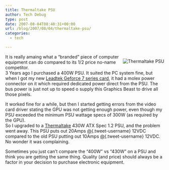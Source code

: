 ```yaml
---
title: Thermaltake PSU
author: Tech Debug
type: post
date: 2007-08-04T08:48:31+00:00
url: /blog/2007/08/04/thermaltake-psu/
categories:
  - tech

---
```

<p style="float: right; margin-bottom: 10px; margin-left: 10px">
  <img decoding="async" src="https://techdebug.com/wp-content/uploads/2007/08/ttlogo.PNG" alt="Thermaltake PSU" />
</p>

It is really amaing what a &#8220;branded&#8221; piece of computer equipment can do compared to its 1/2 price no-name competitor.  
3 Years ago I purchased a 400W PSU. It suited the PC system fine, but when I got my new [Leadtek Geforce 7 series card][1], it had a molex power connector on it which required dedicated power direct from the PSU. The bus power is just not up to speed o supply this Graphics Beast to drive all those pixels.

It worked fine for a while, but then I started getting errors from the video card driver stating the GPU was not getting enough power, even though my PSU exceeded the minimum PSU wattage specs of 300W (as required by the GPU).  
So I upgraded to a [Thermaltake][2] 430W ATX Spec 1.2 PSU, and the problem went away. This PSU puts out 20Amps [@][3]{.tweet-username} 12VDC compared to the old PSU putting out 10Amps [@][3]{.tweet-username} 12VDC. No wonder it was complaining.

Sometimes you just can&#8217;t compare the &#8220;400W&#8221; vs &#8220;430W&#8221; on a PSU and think you are getting the same thing. Quality (and price) should always be a factor in your decision to purchase electronic equipment.

 [1]: /blog/2007/06/03/3d-cards-and-wow-the-7300-gt-tdh/
 [2]: http://www.thermaltake.com
 [3]: http://twitter.com/